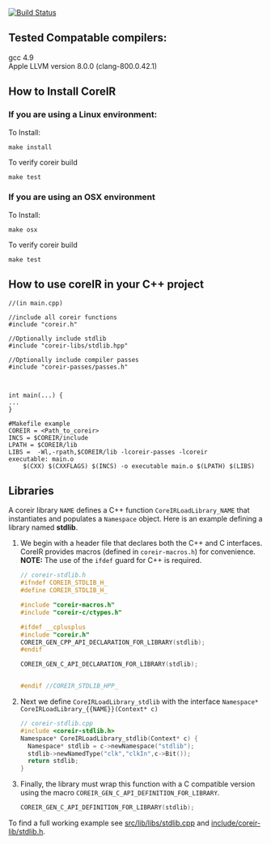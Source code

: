 [![Build Status](https://travis-ci.org/rdaly525/coreir.svg?branch=master)](https://travis-ci.org/rdaly525/coreir)


## Tested Compatable compilers:  
  gcc 4.9  
  Apple LLVM version 8.0.0 (clang-800.0.42.1)  

## How to Install CoreIR

### If you are using a Linux environment:  
  To Install:  
  
    make install
  
  To verify coreir build
    
    make test
  
### If you are using an OSX environment
  To Install:
    
    make osx

  To verify coreir build
    
    make test

## How to use coreIR in your C++ project
```
//(in main.cpp)

//include all coreir functions
#include "coreir.h"

//Optionally include stdlib
#include "coreir-libs/stdlib.hpp"

//Optionally include compiler passes
#include "coreir-passes/passes.h"



int main(...) {
...
}

```

```
#Makefile example
COREIR = <Path_to_coreir>
INCS = $COREIR/include
LPATH = $COREIR/lib
LIBS =  -Wl,-rpath,$COREIR/lib -lcoreir-passes -lcoreir
executable: main.o 
	$(CXX) $(CXXFLAGS) $(INCS) -o executable main.o $(LPATH) $(LIBS) 

```


## Libraries
A coreir library `NAME` defines a C++ function `CoreIRLoadLibrary_NAME` that
instantiates and populates a `Namespace` object.  Here is an example defining a
library named **stdlib**.

1) We begin with a header file that declares both the C++ and C interfaces.
   CoreIR provides macros (defined in `coreir-macros.h`) for convenience.
   **NOTE:** The use of the `ifdef` guard for C++ is required.
   ```cpp
   // coreir-stdlib.h
   #ifndef COREIR_STDLIB_H_
   #define COREIR_STDLIB_H_
   
   #include "coreir-macros.h"
   #include "coreir-c/ctypes.h"
   
   #ifdef __cplusplus
   #include "coreir.h"
   COREIR_GEN_CPP_API_DECLARATION_FOR_LIBRARY(stdlib);
   #endif
   
   COREIR_GEN_C_API_DECLARATION_FOR_LIBRARY(stdlib);
   
   
   #endif //COREIR_STDLIB_HPP_
   ```

2) Next we define `CoreIRLoadLibrary_stdlib` with the interface `Namespace* CoreIRLoadLibrary_{{NAME}}(Context* c)`
   ```cpp
   // coreir-stdlib.cpp
   #include <coreir-stdlib.h>
   Namespace* CoreIRLoadLibrary_stdlib(Context* c) {
     Namespace* stdlib = c->newNamespace("stdlib");
     stdlib->newNamedType("clk","clkIn",c->Bit());
     return stdlib;
   }
   ```

3) Finally, the library must wrap this function with a C compatible version using
   the macro `COREIR_GEN_C_API_DEFINITION_FOR_LIBRARY`.
   ```cpp
   COREIR_GEN_C_API_DEFINITION_FOR_LIBRARY(stdlib);
   ```

To find a full working example see [src/lib/libs/stdlib.cpp](lib/libs/stdlib.cpp) and
[include/coreir-lib/stdlib.h](include/coreir-lib/stdlib.h).
